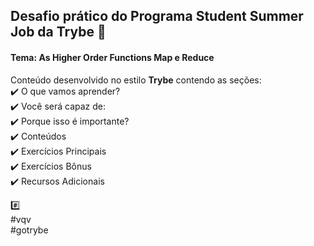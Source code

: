 ## Desafio prático do Programa Student Summer Job da Trybe :rocket:
#### Tema: As Higher Order Functions Map e Reduce

Conteúdo desenvolvido no estilo **Trybe** contendo as seções:  
:heavy_check_mark: O que vamos aprender?  
:heavy_check_mark: Você será capaz de:  
:heavy_check_mark: Porque isso é importante?  
:heavy_check_mark: Conteúdos  
:heavy_check_mark: Exercícios Principais  
:heavy_check_mark: Exercícios Bônus  
:heavy_check_mark: Recursos Adicionais  

:hash:  
#vqv  
#gotrybe

